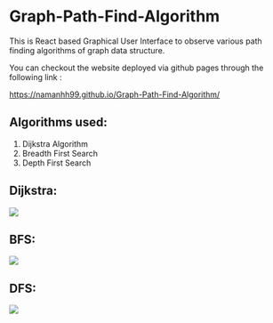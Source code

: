 # Graph-Path-Find-Algorithm

This is React based Graphical User Interface to observe various path finding algorithms of graph data structure.

You can checkout the website deployed via github pages through the following link : 

https://namanhh99.github.io/Graph-Path-Find-Algorithm/

## Algorithms used:
1. Dijkstra Algorithm
2. Breadth First Search
3. Depth First Search


## Dijkstra:
![](https://github.com/NamanHH99/Graph-Path-Find-Algorithm/blob/master/public/images/Dijkstra.gif)

## BFS:
![](https://github.com/NamanHH99/Graph-Path-Find-Algorithm/blob/master/public/images/BFS.gif)

## DFS:
![](https://github.com/NamanHH99/Graph-Path-Find-Algorithm/blob/master/public/images/DFS.gif)





